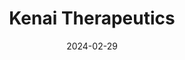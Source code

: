---  
layout: startup_page  
title: "Kenai Therapeutics"  
id: "kenaitx.com"  
permalink: "/kenaitherapeuticskenaitx.com02292024/"  
website: "https://www.kenaitx.com"  
funding_round: "Series A"  
funding_amount: "$82M"  
investors: "Alaska Permanent Fund Corporation, Cure Ventures, The Column Group, Euclidean Capital, Saisei Ventures"  
about: "Kenai Therapeutics is a biotechnology company developing allogeneic neuron replacement cell therapies for neurological disorders using induced pluripotent stem cell (iPSC) technology. Their lead candidate, RNDP-001, targets Parkinson's disease and has shown promising results in preclinical models. The company aims to provide curative treatments for patients with limited treatment options."  
markets: "Biotechnology, Cell Therapy, Neurology, Drug Discovery"  
hq: "San Diego, California, United States"  
founded_year: "2022"  
linkedin: "https://www.linkedin.com/company/kenaitx"  
twitter: ""  
instagram: ""  
facebook: ""  
crunchbase: ""  
pitchbook: "https://pitchbook.com/profiles/company/495860-50"  

date_display: "29-Feb-2024"  
date: "2024-02-29"

# SEO Optimization  
meta_title: "Kenai Therapeutics - Series A Funding ($82M)"  
meta_description: "Kenai Therapeutics, Kenai Therapeutics is a biotechnology company developing allogeneic neuron replacement cell therapies for neurological disorders using induced pluripo..."  
meta_keywords: "Kenai Therapeutics, Biotechnology, Cell Therapy, Neurology, Drug Discovery, Series A funding"  
canonical_url: "https://startup.projectstartups.com/kenaitherapeuticskenaitx.com02292024/"  
---